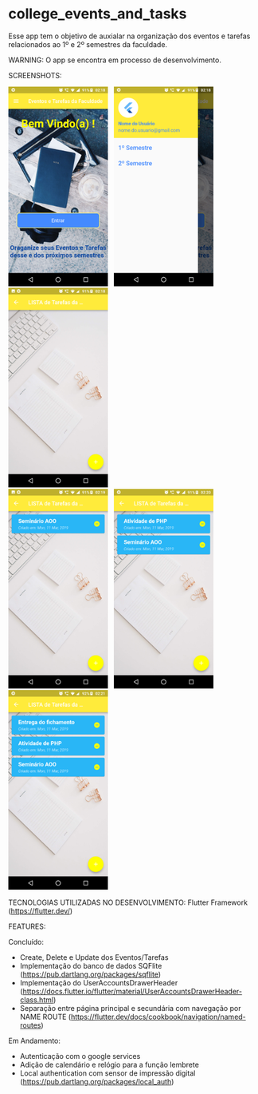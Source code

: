 # college_events_and_tasks
Esse app tem o objetivo de auxialar na organização dos eventos e tarefas relacionados ao 1º e 2º semestres da faculdade.

WARNING: O app se encontra em processo de desenvolvimento.

SCREENSHOTS:

   <img src="images/firstPage.png" width="200"> &nbsp; <img src="images/UserAccountsDrawerHeader.png" width="200"> &nbsp;
   <img src="images/mainPage.png" width="200"> &nbsp; </br> <img src="images/add1.png" width="200"> &nbsp; 
   <img src="images/add2.png" width="200"> &nbsp; <img src="images/add3.png" width="200"> 


TECNOLOGIAS UTILIZADAS NO DESENVOLVIMENTO: 
Flutter Framework (https://flutter.dev/)

FEATURES:

Concluído:
- Create, Delete e Update dos Eventos/Tarefas
- Implementação do banco de dados SQFlite (https://pub.dartlang.org/packages/sqflite)
- Implementação do UserAccountsDrawerHeader (https://docs.flutter.io/flutter/material/UserAccountsDrawerHeader-class.html)
- Separação entre página principal e secundária com navegação por NAME ROUTE (https://flutter.dev/docs/cookbook/navigation/named-routes)

Em Andamento:
- Autenticação com o google services
- Adição de calendário e relógio para a função lembrete
- Local authentication com sensor de impressão digital (https://pub.dartlang.org/packages/local_auth)

